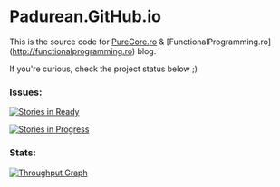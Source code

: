 # Padurean.GitHub.io

This is the source code for [PureCore.ro](http://purecore.ro) & [FunctionalProgramming.ro] (http://functionalprogramming.ro) blog.

If you're curious, check the project status below ;)

### Issues:

[![Stories in Ready](https://badge.waffle.io/padurean/padurean.github.io.svg?label=ready&title=Ready)](http://waffle.io/padurean/padurean.github.io)

[![Stories in Progress](https://badge.waffle.io/padurean/padurean.github.io.svg?label=in%20progress&title=In%20Progress)](http://waffle.io/padurean/padurean.github.io)

### Stats:

[![Throughput Graph](https://graphs.waffle.io/padurean/padurean.github.io/throughput.svg)](https://waffle.io/padurean/padurean.github.io/metrics)
